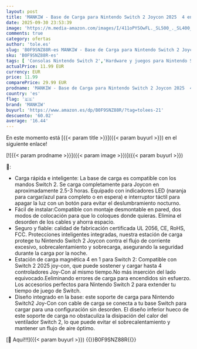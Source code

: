 ```yaml
---
layout: post
title: 'MANKIW - Base de Carga para Nintendo Switch 2 Joycon 2025  4 en 1 estación de carga rápida magnética para NS2  Colocación en pared y sobre mesa Con 4 ranuras para tarjetas de juego y LED.'
date: 2025-09-30 23:53:39
image: 'https://m.media-amazon.com/images/I/411oPYSOwFL._SL500_._SL400_.jpg'
comments: true
category: ofertas
author: 'tole.es'
slug: 'B0F9SNZ88R-es MANKIW - Base de Carga para Nintendo Switch 2 Joycon 2025...'
sku: 'B0F9SNZ88R-es'
tags: [ 'Consolas Nintendo Switch 2','Hardware y juegos para Nintendo Switch 2','Videojuegos','mankiw','nintendo','🇪🇸', ]
actualPrice: 11.99 EUR
currency: EUR
price: 11.99
comparePrice: 29.99 EUR
prodname: 'MANKIW - Base de Carga para Nintendo Switch 2 Joycon 2025  4 en 1 estación de carga rápida magnética para NS2  Colocación en pared y sobre mesa Con 4 ranuras para tarjetas de juego y LED.'
country: 'es'
flag: '🇪🇸'
brand: 'MANKIW'
buyurl: 'https://www.amazon.es/dp/B0F9SNZ88R/?tag=tolees-21'
descuento: '60.02'
average: '16.44'
---
```


En este momento está [{{< param title >}}]({{< param buyurl >}}) en el siguiente enlace!

[![{{< param prodname >}}]({{< param image >}})]({{< param buyurl >}})

🔎:

- Carga rápida e inteligente: La base de carga es compatible con los mandos Switch 2. Se carga completamente para Joycon en aproximadamente 2.5-3 horas. Equipado con indicadores LED (naranja para cargar/azul para completo o en espera) e interruptor táctil para apagar la luz con un botón para evitar el deslumbramiento nocturno.
- Fácil de instalar:Compatible con montaje desmontable en pared, dos modos de colocación para que lo coloques donde quieras. Elimina el desorden de los cables y ahorra espacio.
- Seguro y fiable: calidad de fabricación certificada UL 2056, CE, RoHS, FCC. Protecciones inteligentes integradas, nuestra estación de carga protege tu Nintendo Switch 2 Joycon contra el flujo de corriente excesivo, sobrecalentamiento y sobrecarga, asegurando la seguridad durante la carga por la noche.
- Estación de carga magnética 4 en 1 para Switch 2: Compatible con Switch 2 2025 joy-con, que puede sostener y cargar hasta 4 controladores Joy-Con al mismo tiempo.No más inserción del lado equivocado.Eeliminando errores de carga para encendidos sin esfuerzo. Los accesorios perfectos para Nintendo Switch 2 para extender tu tiempo de juego de Switch.
- Diseño integrado en la base: este soporte de carga para Nintendo Switch2 Joy-Con con cable de carga se conecta a tu base Switch para cargar para una configuración sin desorden. El diseño inferior hueco de este soporte de carga no obstaculiza la disipación del calor del ventilador Switch 2, lo que puede evitar el sobrecalentamiento y mantener un flujo de aire óptimo.

[🛒 Aquí!!!]({{< param buyurl >}})
{{<world>}}B0F9SNZ88R{{</world>}}
